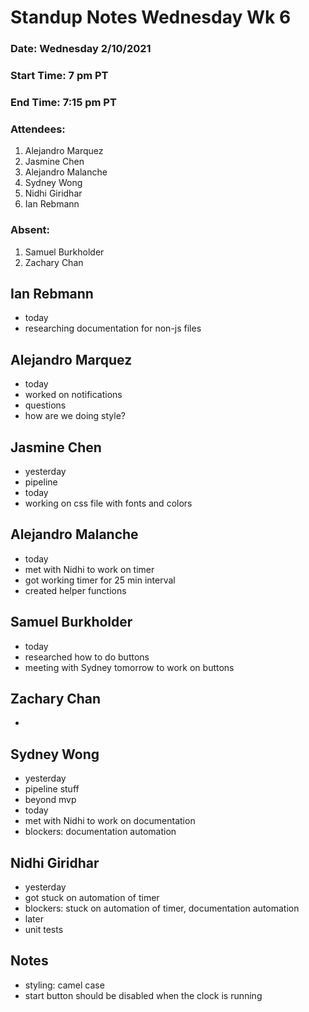 # Standup Notes Wednesday Wk 6
 
### Date: Wednesday 2/10/2021
### Start Time: 7 pm PT
### End Time: 7:15 pm PT
### Attendees:
1. Alejandro Marquez
2. Jasmine Chen
3. Alejandro Malanche
4. Sydney Wong
5. Nidhi Giridhar
6. Ian Rebmann
 
### Absent:
1. Samuel Burkholder
2. Zachary Chan
 
## Ian Rebmann
- today
 - researching documentation for non-js files
 
## Alejandro Marquez
- today
 - worked on notifications
- questions
 - how are we doing style?
 
## Jasmine Chen
- yesterday
 - pipeline
- today
 - working on css file with fonts and colors
 
## Alejandro Malanche
- today
 - met with Nidhi to work on timer
 - got working timer for 25 min interval
 - created helper functions
 
## Samuel Burkholder
- today
 - researched how to do buttons
- meeting with Sydney tomorrow to work on buttons
 
## Zachary Chan
-
 
## Sydney Wong
- yesterday
 - pipeline stuff
 - beyond mvp
- today
 - met with Nidhi to work on documentation
- blockers: documentation automation
 
## Nidhi Giridhar
- yesterday
 - got stuck on automation of timer
- blockers: stuck on automation of timer, documentation automation
- later
 - unit tests
 
## Notes
- styling: camel case
- start button should be disabled when the clock is running
